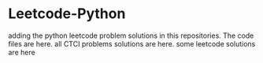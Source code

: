 # Leetcode-Python
adding the python leetcode problem solutions in this repositories. 
The code files are here.
all CTCI problems solutions are here.
some leetcode solutions are here










































































































































































































































































































































































































































































































































































































































































































































































































































































